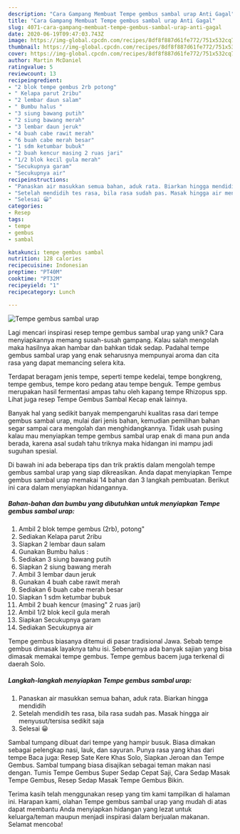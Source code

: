 ```yaml
---
description: "Cara Gampang Membuat Tempe gembus sambal urap Anti Gagal"
title: "Cara Gampang Membuat Tempe gembus sambal urap Anti Gagal"
slug: 4071-cara-gampang-membuat-tempe-gembus-sambal-urap-anti-gagal
date: 2020-06-19T09:47:03.743Z
image: https://img-global.cpcdn.com/recipes/8df8f887d61fe772/751x532cq70/tempe-gembus-sambal-urap-foto-resep-utama.jpg
thumbnail: https://img-global.cpcdn.com/recipes/8df8f887d61fe772/751x532cq70/tempe-gembus-sambal-urap-foto-resep-utama.jpg
cover: https://img-global.cpcdn.com/recipes/8df8f887d61fe772/751x532cq70/tempe-gembus-sambal-urap-foto-resep-utama.jpg
author: Martin McDaniel
ratingvalue: 5
reviewcount: 13
recipeingredient:
- "2 blok tempe gembus 2rb potong"
- " Kelapa parut 2ribu"
- "2 lembar daun salam"
- " Bumbu halus "
- "3 siung bawang putih"
- "2 siung bawang merah"
- "3 lembar daun jeruk"
- "4 buah cabe rawit merah"
- "6 buah cabe merah besar"
- "1 sdm ketumbar bubuk"
- "2 buah kencur masing 2 ruas jari"
- "1/2 blok kecil gula merah"
- "Secukupnya garam"
- "Secukupnya air"
recipeinstructions:
- "Panaskan air masukkan semua bahan, aduk rata. Biarkan hingga mendidih"
- "Setelah mendidih tes rasa, bila rasa sudah pas. Masak hingga air menyusut/tersisa sedikit saja"
- "Selesai 😀"
categories:
- Resep
tags:
- tempe
- gembus
- sambal

katakunci: tempe gembus sambal 
nutrition: 128 calories
recipecuisine: Indonesian
preptime: "PT40M"
cooktime: "PT32M"
recipeyield: "1"
recipecategory: Lunch

---
```



![Tempe gembus sambal urap](https://img-global.cpcdn.com/recipes/8df8f887d61fe772/751x532cq70/tempe-gembus-sambal-urap-foto-resep-utama.jpg)

Lagi mencari inspirasi resep tempe gembus sambal urap yang unik? Cara menyiapkannya memang susah-susah gampang. Kalau salah mengolah maka hasilnya akan hambar dan bahkan tidak sedap. Padahal tempe gembus sambal urap yang enak seharusnya mempunyai aroma dan cita rasa yang dapat memancing selera kita.

Terdapat beragam jenis tempe, seperti tempe kedelai, tempe bongkreng, tempe gembus, tempe koro pedang atau tempe benguk. Tempe gembus merupakan hasil fermentasi ampas tahu oleh kapang tempe Rhizopus spp. Lihat juga resep Tempe Gembus Sambal Kecap enak lainnya.

Banyak hal yang sedikit banyak mempengaruhi kualitas rasa dari tempe gembus sambal urap, mulai dari jenis bahan, kemudian pemilihan bahan segar sampai cara mengolah dan menghidangkannya. Tidak usah pusing kalau mau menyiapkan tempe gembus sambal urap enak di mana pun anda berada, karena asal sudah tahu triknya maka hidangan ini mampu jadi suguhan spesial.


Di bawah ini ada beberapa tips dan trik praktis dalam mengolah tempe gembus sambal urap yang siap dikreasikan. Anda dapat menyiapkan Tempe gembus sambal urap memakai 14 bahan dan 3 langkah pembuatan. Berikut ini cara dalam menyiapkan hidangannya.

<!--inarticleads1-->

##### Bahan-bahan dan bumbu yang dibutuhkan untuk menyiapkan Tempe gembus sambal urap:

1. Ambil 2 blok tempe gembus (2rb), potong&#34;
1. Sediakan  Kelapa parut 2ribu
1. Siapkan 2 lembar daun salam
1. Gunakan  Bumbu halus :
1. Sediakan 3 siung bawang putih
1. Siapkan 2 siung bawang merah
1. Ambil 3 lembar daun jeruk
1. Gunakan 4 buah cabe rawit merah
1. Sediakan 6 buah cabe merah besar
1. Siapkan 1 sdm ketumbar bubuk
1. Ambil 2 buah kencur (masing&#34; 2 ruas jari)
1. Ambil 1/2 blok kecil gula merah
1. Siapkan Secukupnya garam
1. Sediakan Secukupnya air


Tempe gembus biasanya ditemui di pasar tradisional Jawa. Sebab tempe gembus dimasak layaknya tahu isi. Sebenarnya ada banyak sajian yang bisa dimasak memakai tempe gembus. Tempe gembus bacem juga terkenal di daerah Solo. 

<!--inarticleads2-->

##### Langkah-langkah menyiapkan Tempe gembus sambal urap:

1. Panaskan air masukkan semua bahan, aduk rata. Biarkan hingga mendidih
1. Setelah mendidih tes rasa, bila rasa sudah pas. Masak hingga air menyusut/tersisa sedikit saja
1. Selesai 😀


Sambal tumpang dibuat dari tempe yang hampir busuk. Biasa dimakan sebagai pelengkap nasi, lauk, dan sayuran. Punya rasa yang khas dari tempe Baca juga: Resep Sate Kere Khas Solo, Siapkan Jeroan dan Tempe Gembus. Sambal tumpang biasa disajikan sebagai teman makan nasi dengan. Tumis Tempe Gembus Super Sedap Cepat Saji, Cara Sedap Masak Tempe Gembus, Resep Sedap Masak Tempe Gembus Bikin. 

Terima kasih telah menggunakan resep yang tim kami tampilkan di halaman ini. Harapan kami, olahan Tempe gembus sambal urap yang mudah di atas dapat membantu Anda menyiapkan hidangan yang lezat untuk keluarga/teman maupun menjadi inspirasi dalam berjualan makanan. Selamat mencoba!

